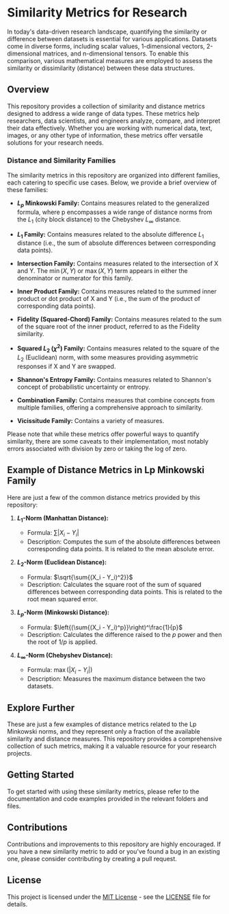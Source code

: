 # Similarity Metrics for Research

In today's data-driven research landscape, quantifying the similarity or difference between datasets is essential for various applications. Datasets come in diverse forms, including scalar values, 1-dimensional vectors, 2-dimensional matrices, and n-dimensional tensors. To enable this comparison, various mathematical measures are employed to assess the similarity or dissimilarity (distance) between these data structures.

## Overview

This repository provides a collection of similarity and distance metrics designed to address a wide range of data types. These metrics help researchers, data scientists, and engineers analyze, compare, and interpret their data effectively. Whether you are working with numerical data, text, images, or any other type of information, these metrics offer versatile solutions for your research needs.



### Distance and Similarity Families

The similarity metrics in this repository are organized into different families, each catering to specific use cases. Below, we provide a brief overview of these families:

- **$L_p$ Minkowski Family:** Contains measures related to the generalized formula, where p encompasses a wide range of distance norms from the $L_1$ (city block distance) to the Chebyshev $L_∞$ distance.

- **$L_1$ Family:** Contains measures related to the absolute difference $L_1$ distance (i.e., the sum of absolute differences between corresponding data points).

- **Intersection Family:** Contains measures related to the intersection of X and Y. The $\min{(X, Y)}$ or $\max{(X, Y)}$ term appears in either the denominator or numerator for this family.

- **Inner Product Family:** Contains measures related to the summed inner product or dot product of X and Y (i.e., the sum of the product of corresponding data points).

- **Fidelity (Squared-Chord) Family:** Contains measures related to the sum of the square root of the inner product, referred to as the Fidelity similarity.

- **Squared $L_2$ ($\chi^2$) Family:** Contains measures related to the square of the $L_2$ (Euclidean) norm, with some measures providing asymmetric responses if X and Y are swapped.

- **Shannon's Entropy Family:** Contains measures related to Shannon's concept of probabilistic uncertainty or entropy.

- **Combination Family:** Contains measures that combine concepts from multiple families, offering a comprehensive approach to similarity.

- **Vicissitude Family:** Contains a variety of measures.

Please note that while these metrics offer powerful ways to quantify similarity, there are some caveats to their implementation, most notably errors associated with division by zero or taking the log of zero.

## Example of Distance Metrics in Lp Minkowski Family

Here are just a few of the common distance metrics provided by this repository:

1. **$L_1$-Norm (Manhattan Distance):**
   - Formula: $\sum{|X_i - Y_i|}$
   - Description: Computes the sum of the absolute differences between corresponding data points. It is related to the mean absolute error.

2. **$L_2$-Norm (Euclidean Distance):**
   - Formula: $\sqrt{\sum{(X_i - Y_i)^2}}$
   - Description: Calculates the square root of the sum of squared differences between corresponding data points. This is related to the root mean squared error.

3. **$L_p$-Norm (Minkowski Distance):**
   - Formula: $\left{(\sum{(X_i - Y_i)^p}}\right)^\frac{1}{p}$
   - Description: Calculates the difference raised to the $p$ power and then the root of $1/p$ is applied.

4. **$L_∞$-Norm (Chebyshev Distance):**
   - Formula: $\max(|X_i - Y_i|)$
   - Description: Measures the maximum distance between the two datasets.


## Explore Further

These are just a few examples of distance metrics related to the Lp Minkowski norms, and they represent only a fraction of the available similarity and distance measures. This repository provides a comprehensive collection of such metrics, making it a valuable resource for your research projects.

## Getting Started

To get started with using these similarity metrics, please refer to the documentation and code examples provided in the relevant folders and files.

## Contributions

Contributions and improvements to this repository are highly encouraged. If you have a new similarity metric to add or you've found a bug in an existing one, please consider contributing by creating a pull request.

## License

This project is licensed under the [MIT License](LICENSE) - see the [LICENSE](LICENSE) file for details.
